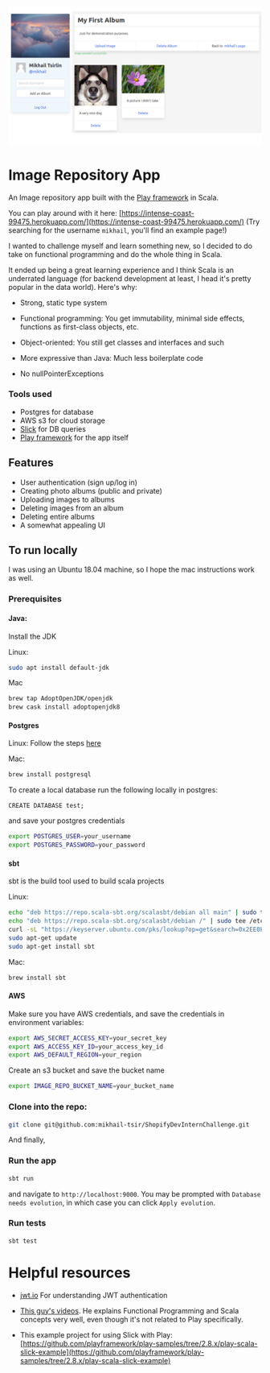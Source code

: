 ![screencap](https://github.com/mikhail-tsir/ShopifyDevInternChallenge/blob/main/public/images/screenshot.png)
# Image Repository App
An Image repository app built with the [Play framework](https://www.playframework.com/) in Scala.

You can play around with it here: [https://intense-coast-99475.herokuapp.com/](https://intense-coast-99475.herokuapp.com/)
(Try searching for the username `mikhail`, you'll find an example page!)

I wanted to challenge myself and learn something new, so I decided to do
take on functional programming and do the whole thing in Scala.

It ended up being a great learning experience and I think Scala is an
underrated language (for backend development at least, I head it's pretty
popular in the data world). Here's why:
* Strong, static type system
* Functional programming: You get immutability, minimal side effects,
  functions as first-class objects, etc.
  
* Object-oriented: You still get classes and interfaces and such
* More expressive than Java: Much less boilerplate code
* No nullPointerExceptions

### Tools used
* Postgres for database
* AWS s3 for cloud storage
* [Slick](https://scala-slick.org/) for DB queries
* [Play framework](https://www.playframework.com/) for the app itself

## Features
* User authentication (sign up/log in)
* Creating photo albums (public and private)
* Uploading images to albums
* Deleting images from an album
* Deleting entire albums
* A somewhat appealing UI

## To run locally
I was using an Ubuntu 18.04 machine, so I hope the mac instructions work as well.
### Prerequisites
#### Java:
Install the JDK

Linux:
```bash
sudo apt install default-jdk
```

Mac
```bash
brew tap AdoptOpenJDK/openjdk
brew cask install adoptopenjdk8
```
#### Postgres
Linux:
Follow the steps [here](https://www.postgresql.org/download/linux/ubuntu/)

Mac:
```bash
brew install postgresql
```

To create a local database run the following locally in postgres:
```postgresql
CREATE DATABASE test;
```
and save your postgres credentials
```bash
export POSTGRES_USER=your_username
export POSTGRES_PASSWORD=your_password
```

#### sbt
sbt is the build tool used to build scala projects

Linux:
```bash
echo "deb https://repo.scala-sbt.org/scalasbt/debian all main" | sudo tee /etc/apt/sources.list.d/sbt.list
echo "deb https://repo.scala-sbt.org/scalasbt/debian /" | sudo tee /etc/apt/sources.list.d/sbt_old.list
curl -sL "https://keyserver.ubuntu.com/pks/lookup?op=get&search=0x2EE0EA64E40A89B84B2DF73499E82A75642AC823" | sudo apt-key add
sudo apt-get update
sudo apt-get install sbt
```
Mac:
```bash
brew install sbt
```

#### AWS
Make sure you have AWS credentials, and save the credentials in environment variables:
```bash
export AWS_SECRET_ACCESS_KEY=your_secret_key
export AWS_ACCESS_KEY_ID=your_access_key_id
export AWS_DEFAULT_REGION=your_region
```
Create an s3 bucket and save the bucket name
```bash
export IMAGE_REPO_BUCKET_NAME=your_bucket_name
````
### Clone into the repo:
```bash
git clone git@github.com:mikhail-tsir/ShopifyDevInternChallenge.git
```

And finally,
### Run the app
```bash
sbt run
```
and navigate to `http://localhost:9000`. You may be prompted with `Database needs evolution`, in which case you can click
`Apply evolution`.

### Run tests
```
sbt test
```
# Helpful resources
* [jwt.io](https://jwt.io/introduction) For understanding JWT authentication
* [This guy's videos](https://www.youtube.com/channel/UCRS4DvO9X7qaqVYUW2_dwOw). He
explains Functional Programming and Scala concepts very well, even though it's 
  not related to Play specifically.

* This example project for using Slick with Play: [https://github.com/playframework/play-samples/tree/2.8.x/play-scala-slick-example](https://github.com/playframework/play-samples/tree/2.8.x/play-scala-slick-example)
